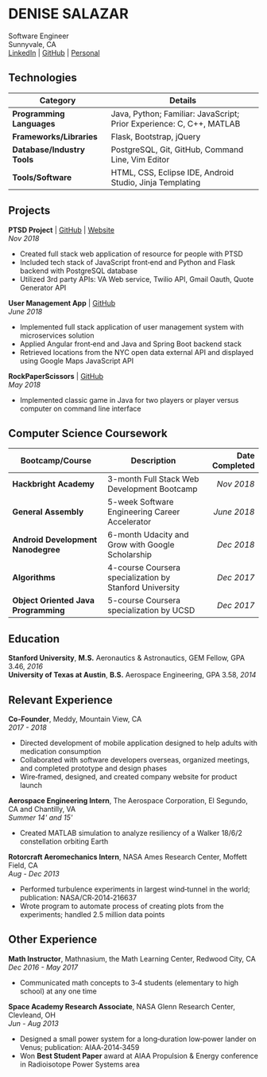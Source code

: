 # DENISE SALAZAR
Software Engineer<br>
Sunnyvale, CA<br>
[LinkedIn](https://www.linkedin.com/in/salazardenise/) | [GitHub](https://github.com/salazardenise) | [Personal](http://salazardenise.com/)

## Technologies
| Category | Details |
| -------- | ------- |
| **Programming Languages** | Java, Python; Familiar: JavaScript; Prior Experience: C, C++, MATLAB |
| **Frameworks/Libraries** | Flask, Bootstrap, jQuery |
| **Database/Industry Tools** | PostgreSQL, Git, GitHub, Command Line, Vim Editor |
| **Tools/Software** | HTML, CSS, Eclipse IDE, Android Studio, Jinja Templating |

## Projects
**PTSD Project** | [GitHub](https://github.com/salazardenise/ptsd-project) | [Website](https://findingpeaceptsd.com/)
<br>*Nov 2018*
  * Created full stack web application of resource for people with PTSD
  * Included tech stack of JavaScript front‐end and Python and Flask backend with PostgreSQL database
  * Utilized 3rd party APIs: VA Web service, Twilio API, Gmail Oauth, Quote Generator API

**User Management App** | <a href="https://github.com/salazardenise/user-management-app">GitHub</a>
<br>*June 2018*
  * Implemented full stack application of user management system with microservices solution
  * Applied Angular front‐end and Java and Spring Boot backend stack
  * Retrieved locations from the NYC open data external API and displayed using Google Maps JavaScript API

**RockPaperScissors** | <a href="https://github.com/salazardenise/RockPaperScissors">GitHub</a>
<br>*May 2018*
  * Implemented classic game in Java for two players or player versus computer on command line interface

## Computer Science Coursework
| Bootcamp/Course  | Description  | Date Completed  |
| ------------------------------------ |---------------------------------------------------------| -----------:|
| **Hackbright Academy**               | 3-month Full Stack Web Development Bootcamp             | *Nov 2018*  |
| **General Assembly**                 | 5-week Software Engineering Career Accelerator          | *June 2018* |
| **Android Development Nanodegree**   | 6-month Udacity and Grow with Google Scholarship        | *Dec 2018*  |
| **Algorithms**                       | 4-course Coursera specialization by Stanford University | *Dec 2017*  |
| **Object Oriented Java Programming** | 5-course Coursera specialization by UCSD                | *Dec 2017*  |

## Education
**Stanford University**, **M.S.** Aeronautics & Astronautics, GEM Fellow, GPA 3.46, *2016*<br>
**University of Texas at Austin**, **B.S.** Aerospace Engineering, GPA 3.58, *2014*

## Relevant Experience
**Co-Founder**, Meddy, Mountain View, CA<br>
*2017 - 2018*
  * Directed development of mobile application designed to help adults with medication consumption
  * Collaborated with software developers overseas, organized meetings, and completed prototype and design phases
  * Wire‐framed, designed, and created company website for product launch
  
**Aerospace Engineering Intern**, The Aerospace Corporation, El Segundo, CA and Chantilly, VA<br>
*Summer 14' and 15'*
  * Created MATLAB simulation to analyze resiliency of a Walker 18/6/2 constellation orbiting Earth
  
**Rotorcraft Aeromechanics Intern**, NASA Ames Research Center, Moffett Field, CA<br>
*Aug - Dec 2013*
  * Performed turbulence experiments in largest wind‐tunnel in the world; publication: NASA/CR‐2014‐216637
  * Wrote program to automate process of creating plots from the experiments; handled 2.5 million data points

## Other Experience
**Math Instructor**, Mathnasium, the Math Learning Center, Redwood City, CA<br>
*Dec 2016 - May 2017*
  * Communicated math concepts to 3‐4 students (elementary to high school) at any one time
  
 **Space Academy Research Associate**, NASA Glenn Research Center, Clevleand, OH<br>
 *Jun - Aug 2013*
   * Designed a small power system for a long‐duration low‐power lander on Venus; publication: AIAA‐2014‐3459
   * Won **Best Student Paper** award at AIAA Propulsion & Energy conference in Radioisotope Power Systems area
